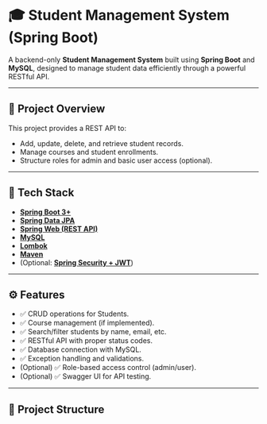 # 🎓 Student Management System (Spring Boot)

A backend-only **Student Management System** built using **Spring Boot** and **MySQL**, designed to manage student data efficiently through a powerful RESTful API.

---

## 📌 Project Overview

This project provides a REST API to:
- Add, update, delete, and retrieve student records.
- Manage courses and student enrollments.
- Structure roles for admin and basic user access (optional).

---

## 🧰 Tech Stack

- [**Spring Boot 3+**](https://spring.io/projects/spring-boot)
- [**Spring Data JPA**](https://spring.io/projects/spring-data-jpa)
- [**Spring Web (REST API)**](https://docs.spring.io/spring-framework/reference/web/webmvc.html)
- [**MySQL**](https://www.mysql.com/)
- [**Lombok**](https://projectlombok.org/)
- [**Maven**](https://maven.apache.org/)
- (Optional: [**Spring Security + JWT**](https://spring.io/projects/spring-security))

---

## ⚙️ Features

- ✅ CRUD operations for Students.
- ✅ Course management (if implemented).
- ✅ Search/filter students by name, email, etc.
- ✅ RESTful API with proper status codes.
- ✅ Database connection with MySQL.
- ✅ Exception handling and validations.
- (Optional) ✅ Role-based access control (admin/user).
- (Optional) ✅ Swagger UI for API testing.

---

## 📁 Project Structure


